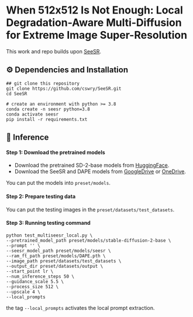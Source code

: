 # When 512x512 Is Not Enough: Local Degradation-Aware Multi-Diffusion for Extreme Image Super-Resolution

This work and repo builds upon [SeeSR](https://github.com/cswry/SeeSR).

## ⚙️ Dependencies and Installation
```
## git clone this repository
git clone https://github.com/cswry/SeeSR.git
cd SeeSR

# create an environment with python >= 3.8
conda create -n seesr python=3.8
conda activate seesr
pip install -r requirements.txt
```

## 🚀 Inference
#### Step 1: Download the pretrained models
- Download the pretrained SD-2-base models from [HuggingFace](https://huggingface.co/stabilityai/stable-diffusion-2-base).
- Download the SeeSR and DAPE models from [GoogleDrive](https://drive.google.com/drive/folders/12HXrRGEXUAnmHRaf0bIn-S8XSK4Ku0JO?usp=drive_link) or [OneDrive](https://connectpolyu-my.sharepoint.com/:f:/g/personal/22042244r_connect_polyu_hk/EiUmSfWRmQFNiTGJWs7rOx0BpZn2xhoKN6tXFmTSGJ4Jfw?e=RdLbvg).

You can put the models into `preset/models`.

#### Step 2: Prepare testing data
You can put the testing images in the `preset/datasets/test_datasets`.

#### Step 3: Running testing command
```
python test_multiseesr_local.py \
--pretrained_model_path preset/models/stable-diffusion-2-base \
--prompt '' \
--seesr_model_path preset/models/seesr \
--ram_ft_path preset/models/DAPE.pth \
--image_path preset/datasets/test_datasets \
--output_dir preset/datasets/output \
--start_point lr \
--num_inference_steps 50 \
--guidance_scale 5.5 \
--process_size 512 \
--upscale 4 \
--local_prompts
```
the tag `--local_prompts` activates the local prompt extraction.

